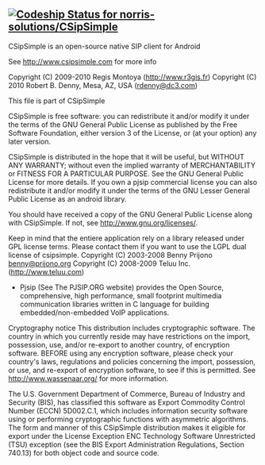 [ ![Codeship Status for norris-solutions/CSipSimple](https://www.codeship.io/projects/e23089e0-f346-0131-a47e-6a1bcd925291/status)](https://www.codeship.io/projects/27855)
----
CSipSimple is an open-source native SIP client for Android

See http://www.csipsimple.com for more info

Copyright (C) 2009-2010 Regis Montoya (http://www.r3gis.fr)
Copyright (C) 2010 Robert B. Denny, Mesa, AZ, USA (rdenny@dc3.com)

This file is part of CSipSimple


CSipSimple is free software: you can redistribute it and/or modify
it under the terms of the GNU General Public License as published by
the Free Software Foundation, either version 3 of the License, or
(at your option) any later version.

CSipSimple is distributed in the hope that it will be useful,
but WITHOUT ANY WARRANTY; without even the implied warranty of
MERCHANTABILITY or FITNESS FOR A PARTICULAR PURPOSE.  See the
GNU General Public License for more details.
If you own a pjsip commercial license you can also redistribute it
and/or modify it under the terms of the GNU Lesser General Public License
as an android library.

You should have received a copy of the GNU General Public License
along with CSipSimple.  If not, see <http://www.gnu.org/licenses/>.


Keep in mind that the entiere application rely on a library 
released under GPL license terms. Please contact them
if you want to use the LGPL dual license of csipsimple.
Copyright (C) 2003-2008 Benny Prijono <benny@prijono.org>
Copyright (C) 2008-2009 Teluu Inc. (http://www.teluu.com)
- Pjsip (See The PJSIP.ORG website)
provides the Open Source, comprehensive, high performance, small 
footprint multimedia communication libraries written in C language 
for building embedded/non-embedded VoIP applications. 

Cryptography notice
This distribution includes cryptographic software. The country 
in which you currently reside may have restrictions on the import,
possession, use, and/or re-export to another country, of 
encryption software. BEFORE using any encryption software, please 
check your country's laws, regulations and policies concerning 
the import, possession, or use, and re-export of encryption 
software, to see if this is permitted.
See <http://www.wassenaar.org/> for more information.

The U.S. Government Department of Commerce, Bureau of Industry and Security 
(BIS), has classified this software as Export Commodity Control Number 
(ECCN) 5D002.C.1, which includes information security software using or 
performing cryptographic functions with asymmetric algorithms. 
The form and manner of this CSipSimple distribution makes it eligible for 
export under the License Exception ENC Technology Software Unrestricted (TSU) 
exception (see the BIS Export Administration Regulations, Section 740.13) 
for both object code and source code.
